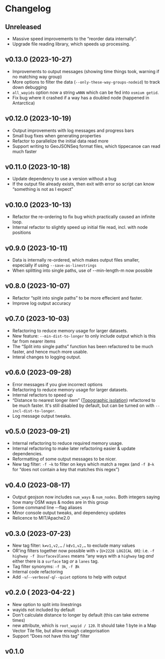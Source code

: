 # Changelog

## Unreleased

* Massive speed improvements to the “reorder data internally”.
* Upgrade file reading library, which speeds up processing.

## v0.13.0 (2023-10-27)
 
* Improvements to output messages (showing time things took, warning if no
  matching way group)
* More options to filter the data (`--only-these-way-groups-nodeid`) to track
  down debugging
* `all_wayids` option now a string `wNNN` which can be fed into `osmium getid`.
* Fix bug where it crashed if a way has a doubled node (happened in Antarctica)

## v0.12.0 (2023-10-19)

* Output improvements with log messages and progress bars
* Small bug fixes when generating properties
* Refactor to parallelize the initial data read more
* Support writing to GeoJSONSeq format files, which tippecanoe can read much
  faster

## v0.11.0 (2023-10-18)

* Update dependency to use a version without a bug
* If the output file already exists, then exit with error so script can know
  “something is not as I expect”

## v0.10.0 (2023-10-13)

* Refactor the re-ordering to fix bug which practically caused an infinite
  loop.
* Internal refactor to slightly speed up initial file read, incl. with node
  positions

## v0.9.0 (2023-10-11)

* Data is internally re-ordered, which makes output files smaller, especially
  if using `--save-as-linestrings`
* When splitting into single paths, use of --min-length-m now possible

## v0.8.0 (2023-10-07)

* Refactor “split into single paths” to be more effecient and faster.
* Improve log output accuracy

## v0.7.0 (2023-10-03)

* Refactoring to reduce memory usage for larger datasets.
* New feature: `--min-dist-to-longer` to only include output which is this far
  from nearer items
* The “Split into single paths” function has been refactored to be much faster,
  and hence much more usable.
* Interal changes to logging output.

## v0.6.0 (2023-09-28)

* Error messages if you give incorrect options
* Refactoring to reduce memory usage for larger datasets.
* Internal refactors to speed up
* “Distance to nearest longer item” ([Topographic
  isolation](https://en.wikipedia.org/wiki/Topographic_isolation)) refactored
  to be much faster. It's still disabled by default, but can be turned on with
  `--incl-dist-to-longer`.
* Log message output tweaks.

## v0.5.0 (2023-09-21)

* Internal refactoring to reduce required memory usage.
* Internal refactoring to make later refactoring easier & update dependencies.
* Reformatting of some output messages to be nicer.
* New tag filter: `-f ~k` to filter on keys which match a regex (and `-f ∄~k`
  for “does not contain a key that matches this regex”)

## v0.4.0 (2023-08-17)

* Output geojson now includes `num_ways` & `num_nodes`. Both integers saying
  how many OSM ways & nodes are in this group
* Some command line --flag aliases
* Minor console output tweaks, and dependency updates
* Relicence to MIT/Apache2.0

## v0.3.0 (2023-07-23)

 * New tag filter: `k≠v1,v2,…` / `k∉v1,v2,…` to exclude many values
 * OR'ing filters together now possible with `∨` (`U+2228 LOGICAL OR`):
   i.e. `-f highway -f ∃surface∨∃lanes` means “any ways with a `highway` tag
   _and_ either there is a `surface` tag _or_ a `lanes` tag.
 * Tag filter synonyms: `-f ∃k`, `-f ∄k`
 * Internal code refactoring
 * Add `-v`/`--verbose`/`-q`/`--quiet` options to help with output

## v0.2.0 ( 2023-04-22 )

 * New option to split into linestrings
 * wayids not included by default
 * Don't calculate distance to longer by default (this can take extreme times)
 * new attribute, which is `root_wayid / 120`. It should take 1 byte in a Map
   Vector Tile file, but allow enough categorisation
 * Support “Does not have this tag” filter

## v0.1.0

